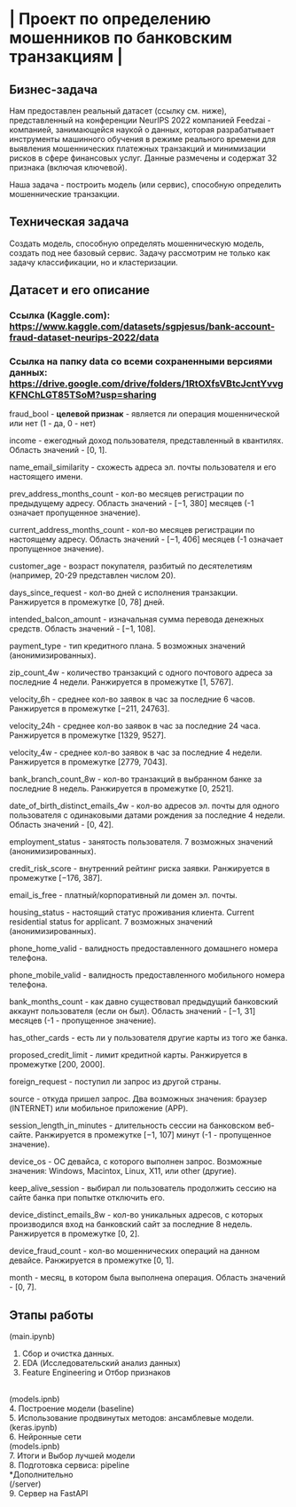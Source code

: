 # | Проект по определению мошенников по банковским транзакциям |

## Бизнес-задача

Нам предоставлен реальный датасет (ссылку см. ниже), представленный на конференции NeurIPS 2022 компанией Feedzai - компанией, занимающейся наукой о данных, которая разрабатывает инструменты машинного обучения в режиме реального времени для выявления мошеннических платежных транзакций и минимизации рисков в сфере финансовых услуг. Данные размечены и содержат 32 признака (включая ключевой).

Наша задача - построить модель (или сервис), способную определить мошеннические транзакции.

## Техническая задача

Создать модель, способную определять мошенническую модель, создать под нее базовый сервис.
Задачу рассмотрим не только как задачу классификации, но и кластеризации.

## Датасет и его описание

### Ссылка (Kaggle.com): https://www.kaggle.com/datasets/sgpjesus/bank-account-fraud-dataset-neurips-2022/data

### Ссылка на папку data со всеми сохраненными версиями данных: https://drive.google.com/drive/folders/1RtOXfsVBtcJcntYvvgKFNChLGT85TSoM?usp=sharing


fraud_bool - **целевой признак** - является ли операция мошеннической или нет (1 - да, 0 - нет)


income - ежегодный доход пользователя, представленный в квантилях. Область значений - [0, 1].


name_email_similarity - схожесть адреса эл. почты пользователя и его настоящего имени.


prev_address_months_count - кол-во месяцев регистрации по предыдущему адресу. Область значений - [−1, 380] месяцев (-1 означает пропущенное значение).


current_address_months_count - кол-во месяцев регистрации по настоящему адресу. Область значений - [−1, 406] месяцев (-1 означает пропущенное значение).


customer_age - возраст покупателя, разбитый по десятелетиям (например, 20-29 представлен числом 20).


days_since_request - кол-во дней с исполнения транзакции. Ранжируется в промежутке [0, 78] дней.


intended_balcon_amount - изначальная сумма перевода денежных средств. Область значений - [−1, 108].


payment_type - тип кредитного плана. 5 возможных значений (анонимизированных).


zip_count_4w - количество транзакций с одного почтового адреса за последние 4 недели. Ранжируется в промежутке [1, 5767].


velocity_6h - среднее кол-во заявок в час за последние 6 часов. Ранжируется в промежутке [−211, 24763].


velocity_24h - среднее кол-во заявок в час за последние 24 часа. Ранжируется в промежутке [1329, 9527].


velocity_4w - среднее кол-во заявок в час за последние 4 недели. Ранжируется в промежутке [2779, 7043].


bank_branch_count_8w - кол-во транзакций в выбранном банке за последние 8 недель. Ранжируется в промежутке [0, 2521].


date_of_birth_distinct_emails_4w - кол-во адресов эл. почты для одного пользователя с одинаковыми датами рождения за последние 4 недели. Область значений - [0, 42].


employment_status - занятость пользователя. 7 возможных значений (анонимизированных).


credit_risk_score - внутренний рейтинг риска заявки. Ранжируется в промежутке [−176, 387].


email_is_free - платный/корпоративный ли домен эл. почты.


housing_status - настоящий статус проживания клиента.
Current residential status for applicant. 7 возможных значений (анонимизированных).


phone_home_valid - валидность предоставленного домашнего номера телефона.


phone_mobile_valid - валидность предоставленного мобильного номера телефона.


bank_months_count - как давно существовал предыдущий банковский аккаунт пользователя (если он был). Область значений - [−1, 31] месяцев (-1 - пропущенное значение).


has_other_cards - есть ли у пользователя другие карты из того же банка.


proposed_credit_limit - лимит кредитной карты. Ранжируется в промежутке [200, 2000].


foreign_request - поступил ли запрос из другой страны.


source - откуда пришел запрос. Два возможных значения: браузер (INTERNET) или мобильное приложение (APP).


session_length_in_minutes - длительность сессии на банковском веб-сайте. Ранжируется в промежутке [−1, 107] минут (-1 - пропущенное значение).


device_os - ОС девайса, с которого выполнен запрос. Возможные значения: Windows, Macintox, Linux, X11, или other (другие).


keep_alive_session - выбирал ли пользователь продолжить сессию на сайте банка при попытке отключить его.


device_distinct_emails_8w - кол-во уникальных адресов, с которых производился вход на банковский сайт за последние 8 недель. Ранжируется в промежутке [0, 2].


device_fraud_count - кол-во мошеннических операций на данном девайсе. Ранжируется в промежутке [0, 1].


month - месяц, в котором была выполнена операция. Область значений - [0, 7].

## Этапы работы

(main.ipynb)<br>
1. Сбор и очистка данных.
2. EDA (Исследовательский анализ данных)
3. Feature Engineering и Отбор признаков

<br>
(models.ipnb)<br>
4. Построение модели (baseline)<br>
5. Использование продвинутых методов: ансамблевые модели.

<br>
(keras.ipynb)<br>
6. Нейронные сети

<br>
(models.ipnb)<br>
7. Итоги и Выбор лучшей модели<br>
8. Подготовка сервиса: pipeline

<br>
*Дополнительно<br>
(/server)<br>
9. Сервер на FastAPI
